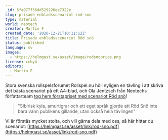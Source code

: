 ```yaml
---
_id: 5fe077f56dd529226ee7322e
slug: prisade-enbladsscenariot-rod-sno
type: material
world: neotech
creator: Martin F
created_date: '2020-12-21T10:11:12Z'
title: Prisade enbladsscenariot Röd snö
status: published
language: sv
images:
  - https://helmgast.se/asset/image/rodsnoprice.png
license: ccby4
editors:
  - Martin F
---
```

Stora svenska rollspelsforumet Rollspel.nu höll nyligen en tävling i att skriva det bästa scenariot på ett A4-blad, och Ola Jentzsch från Neotechs författarteam [tog hem förstapriset med scenariot Röd snö](https://www.rollspel.nu/threads/vinnare-ettbladsscenarion-till-rollspel-p%C3%A5-svenska.76103/)!

> "Sibirisk kyla, amurtigrar och ett eget språk gjorde att Röd Snö inte bara vann publikens gillande, utan också hela tävlingen"

Vi är förstås mycket stolta, och vill gärna dela med oss, så här hittar du scenariot: [https://helmgast.se/asset/link/rod-sno.pdf](https://helmgast.se/asset/link/rod-sno.pdf)
